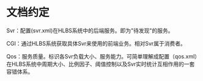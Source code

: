 # 文档约定

Svr：配置(svr.xml)在HLBS系统中的后端服务。即为"待发现"的服务。

CGI：通过HLBS系统获取具体Svr来使用的前端业务。相对Svr属于消费者。

Qos：服务质量。标识各Svr负载大小、服务能力。可简单理解成配置（qos.xml）在HLBS系统中周期大小、比例因子、阈值控制以及Svr实时统计互相作用的一套容错体系。

